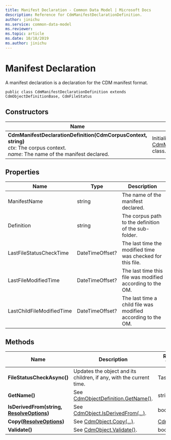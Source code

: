 ```yaml
---
title: Manifest Declaration - Common Data Model | Microsoft Docs
description: Reference for CdmManifestDeclarationDefinition.
author: jinichu
ms.service: common-data-model
ms.reviewer: 
ms.topic: article
ms.date: 10/18/2019
ms.author: jinichu
---
```


# Manifest Declaration

A manifest declaration is a declaration for the CDM manifest format.

```
public class CdmManifestDeclarationDefinition extends CdmObjectDefinitionBase, CdmFileStatus
```

## Constructors
|Name|Description|
|---|---|
|**CdmManifestDeclarationDefinition(CdmCorpusContext, string)**<br/>*ctx*: The corpus context.<br/>*name*: The name of the manifest declared.|Initializes a new instance of the [CdmManifestDeclarationDefinition](manifestdeclaration.md) class.|

## Properties
|Name|Type|Description|
|---|---|---|
|ManifestName|string|The name of the manifest declared.|
|Definition|string|The corpus path to the definition of the sub-folder.|
|LastFileStatusCheckTime|DateTimeOffset?|The last time the modified time was checked for this file.|
|LastFileModifiedTime|DateTimeOffset?|The last time this file was modified according to the OM.|
|LastChildFileModifiedTime|DateTimeOffset?|The last time a child file was modified according to the OM.|

## Methods
|Name|Description|Return Type|
|---|---|---|
|**FileStatusCheckAsync()**|Updates the object and its children, if any, with the current time.|Task|
|**GetName()**|See [CdmObjectDefinition.GetName()](cdmobjectdefinition.md#methods).|string|
|**IsDerivedFrom(string, [ResolveOptions](../utilities/resolveoptions.md))**|See [CdmObject.IsDerivedFrom(...)](cdmobject.md#methods).|bool|
|**Copy([ResolveOptions](../utilities/resolveoptions.md))**|See [CdmObject.Copy(...)](cdmobject.md#methods).|[CdmObject](cdmobject.md)|
|**Validate()**|See [CdmObject.Validate()](cdmobject.md#methods).|bool|


